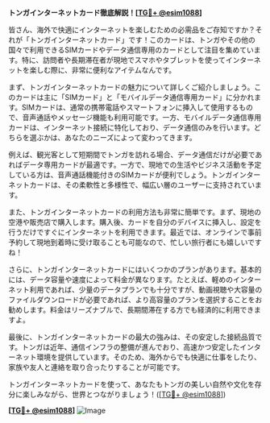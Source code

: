**トンガインターネットカード徹底解説！[[TG💪+ @esim1088](https://t.me/s/esim1088)]**

皆さん、海外で快適にインターネットを楽しむための必需品をご存知ですか？それが「トンガインターネットカード」です！このカードは、トンガやその他の国々で利用できるSIMカードやデータ通信専用のカードとして注目を集めています。特に、訪問者や長期滞在者が現地でスマホやタブレットを使ってインターネットを楽しむ際に、非常に便利なアイテムなんです。

まず、トンガインターネットカードの魅力について詳しくご紹介しましょう。このカードは主に「SIMカード」と「モバイルデータ通信専用カード」に分かれます。SIMカードは、通常の携帯電話やスマートフォンに挿入して使用するもので、音声通話やメッセージ機能も利用可能です。一方、モバイルデータ通信専用カードは、インターネット接続に特化しており、データ通信のみを行います。どちらを選ぶかは、あなたのニーズによって変わってきます。

例えば、観光客として短期間でトンガを訪れる場合、データ通信だけが必要であればデータ専用カードが最適です。一方で、現地での生活やビジネス活動を予定している方は、音声通話機能付きのSIMカードが便利でしょう。トンガインターネットカードは、その柔軟性と多様性で、幅広い層のユーザーに支持されています。

また、トンガインターネットカードの利用方法も非常に簡単です。まず、現地の空港や販売店で購入します。購入後、カードを自分のデバイスに挿入し、設定を行うだけですぐにインターネットを利用できます。最近では、オンラインで事前予約して現地到着時に受け取ることも可能なので、忙しい旅行者にも嬉しいですね！

さらに、トンガインターネットカードにはいくつかのプランがあります。基本的には、データ容量や速度によって料金が異なります。たとえば、軽めのインターネット利用であれば、少量のデータプランでも十分ですが、動画視聴や大容量のファイルダウンロードが必要であれば、より高容量のプランを選択することをお勧めします。料金はリーズナブルで、長期間滞在する方でも経済的に利用できますよ。

最後に、トンガインターネットカードの最大の強みは、その安定した接続品質です。トンガは近年、通信インフラの整備が進んでおり、高速かつ安定したインターネット環境を提供しています。そのため、海外からでも快適に仕事をしたり、家族や友人と連絡を取り合ったりすることが可能です。

トンガインターネットカードを使って、あなたもトンガの美しい自然や文化を存分に楽しみながら、世界とつながりましょう！([[TG💪+ @esim1088](https://t.me/s/esim1088)])

**[[TG💪+ @esim1088](https://t.me/s/esim1088)]**
![Image](https://i.postimg.cc/Y0z9fWf4/image.png)